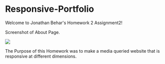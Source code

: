 # Responsive-Portfolio

Welcome to Jonathan Behar's Homework 2 Assignment2!

Screenshot of About Page.

<img src="assets/image/Jonathan_Behar_Profile_Photo.jpeg">

The Purpose of this Homework was to make a media queried website that is responsive at different dimensions.